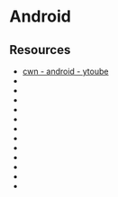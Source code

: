 # Android

## Resources

- [cwn - android - ytoube](https://www.youtube.com/@cwn)
- []()
- []()
- []()
- []()
- []()
- []()
- []()
- []()
- []()
- []()
- []()
- []()
